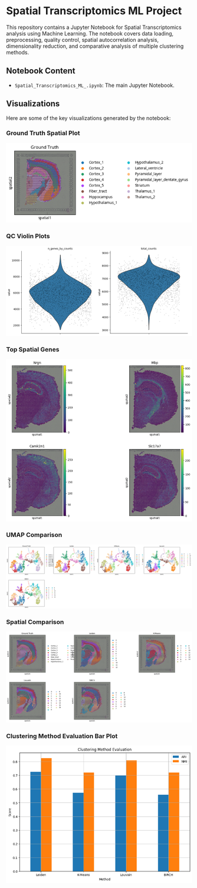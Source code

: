 # Spatial Transcriptomics ML Project

This repository contains a Jupyter Notebook for Spatial Transcriptomics analysis using Machine Learning. The notebook covers data loading, preprocessing, quality control, spatial autocorrelation analysis, dimensionality reduction, and comparative analysis of multiple clustering methods.

## Notebook Content

- `Spatial_Transcriptomics_ML_.ipynb`: The main Jupyter Notebook.

## Visualizations

Here are some of the key visualizations generated by the notebook:

### Ground Truth Spatial Plot

![Ground Truth Spatial Plot](figures/_ground_truth_spatial.png)

### QC Violin Plots

![QC Violin Plots](figures/_qc_violin_plots.png)

### Top Spatial Genes

![Top Spatial Genes](figures/_top_spatial_genes.png)

### UMAP Comparison

![UMAP Comparison](figures/_umap_comparison.png)

### Spatial Comparison

![Spatial Comparison](figures/_spatial_comparison.png)

### Clustering Method Evaluation Bar Plot

![Clustering Method Evaluation Bar Plot](figures/evaluation_barplot.png)



